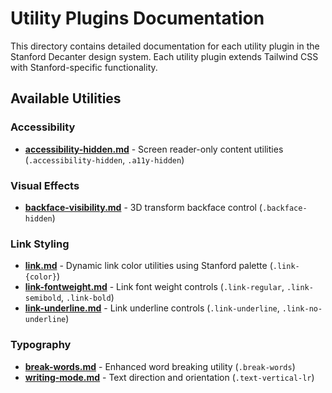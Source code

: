 # Utility Plugins Documentation

This directory contains detailed documentation for each utility plugin in the Stanford Decanter design system. Each utility plugin extends Tailwind CSS with Stanford-specific functionality.

## Available Utilities

### Accessibility
- **[accessibility-hidden.md](./accessibility-hidden.md)** - Screen reader-only content utilities (`.accessibility-hidden`, `.a11y-hidden`)

### Visual Effects
- **[backface-visibility.md](./backface-visibility.md)** - 3D transform backface control (`.backface-hidden`)

### Link Styling
- **[link.md](./link.md)** - Dynamic link color utilities using Stanford palette (`.link-{color}`)
- **[link-fontweight.md](./link-fontweight.md)** - Link font weight controls (`.link-regular`, `.link-semibold`, `.link-bold`)
- **[link-underline.md](./link-underline.md)** - Link underline controls (`.link-underline`, `.link-no-underline`)

### Typography
- **[break-words.md](./break-words.md)** - Enhanced word breaking utility (`.break-words`)
- **[writing-mode.md](./writing-mode.md)** - Text direction and orientation (`.text-vertical-lr`)

